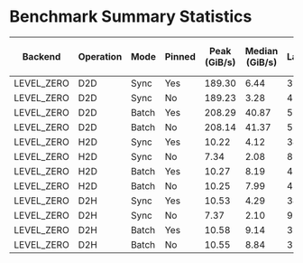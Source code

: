 # Benchmark Summary Statistics

| Backend | Operation | Mode | Pinned | Peak (GiB/s) | Median (GiB/s) | Min Latency (μs) |
| --- | --- | --- | --- | --- | --- | --- |
| LEVEL_ZERO | D2D | Sync | Yes | 189.30 | 6.44 | 35.97 |
| LEVEL_ZERO | D2D | Sync | No | 189.23 | 3.28 | 45.32 |
| LEVEL_ZERO | D2D | Batch | Yes | 208.29 | 40.87 | 5.23 |
| LEVEL_ZERO | D2D | Batch | No | 208.14 | 41.37 | 5.17 |
| LEVEL_ZERO | H2D | Sync | Yes | 10.22 | 4.12 | 34.79 |
| LEVEL_ZERO | H2D | Sync | No | 7.34 | 2.08 | 88.44 |
| LEVEL_ZERO | H2D | Batch | Yes | 10.27 | 8.19 | 4.40 |
| LEVEL_ZERO | H2D | Batch | No | 10.25 | 7.99 | 4.63 |
| LEVEL_ZERO | D2H | Sync | Yes | 10.53 | 4.29 | 34.07 |
| LEVEL_ZERO | D2H | Sync | No | 7.37 | 2.10 | 91.83 |
| LEVEL_ZERO | D2H | Batch | Yes | 10.58 | 9.14 | 3.61 |
| LEVEL_ZERO | D2H | Batch | No | 10.55 | 8.84 | 3.83 |

